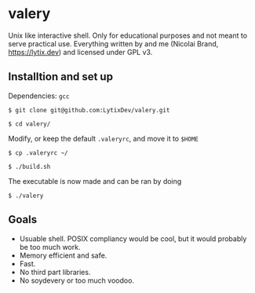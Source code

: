 # valery
Unix like interactive shell. Only for educational purposes and not meant to serve practical use. Everything written by and me (Nicolai Brand, https://lytix.dev) and licensed under GPL v3.

## Installtion and set up
Dependencies: `gcc`

```shell
$ git clone git@github.com:LytixDev/valery.git
```

```shell
$ cd valery/
```

Modify, or keep the default `.valeryrc`, and move it to `$HOME`
```shell
$ cp .valeryrc ~/
```

```shell
$ ./build.sh
```

The executable is now made and can be ran by doing
```shell
$ ./valery
```

## Goals
- Usuable shell. POSIX compliancy would be cool, but it would probably be too much work.
- Memory efficient and safe.
- Fast.
- No third part libraries.
- No soydevery or too much voodoo.
